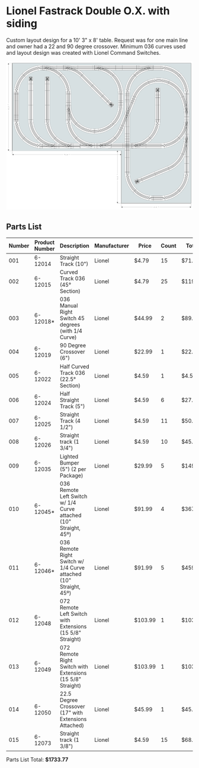# Lionel Fastrack Double O.X. with siding

Custom layout design for a 10' 3" x 8' table. Request was for one main line and owner had a 22 and 90 degree crossover. Minimum 036 curves used and layout design was created with Lionel Command Switches.

![preview](./preview.png)

## Parts List

| Number | Product Number | Description                                                       | Manufacturer | Price   | Count | Total   |
| ------ | -------------- | ----------------------------------------------------------------- | ------------ | ------- | ----- | ------- |
| 001    | 6-12014        | Straight Track (10")                                              | Lionel       | $4.79   | 15    | $71.85  |
| 002    | 6-12015        | Curved Track 036 (45° Section)                                    | Lionel       | $4.79   | 25    | $119.75 |
| 003    | 6-12018\*      | 036 Manual Right Switch 45 degrees (with 1/4 Curve)               | Lionel       | $44.99  | 2     | $89.98  |
| 004    | 6-12019        | 90 Degree Crossover (6")                                          | Lionel       | $22.99  | 1     | $22.99  |
| 005    | 6-12022        | Half Curved Track 036 (22.5° Section)                             | Lionel       | $4.59   | 1     | $4.59   |
| 006    | 6-12024        | Half Straight Track (5")                                          | Lionel       | $4.59   | 6     | $27.54  |
| 007    | 6-12025        | Straight Track (4 1/2")                                           | Lionel       | $4.59   | 11    | $50.49  |
| 008    | 6-12026        | Straight track (1 3/4")                                           | Lionel       | $4.59   | 10    | $45.90  |
| 009    | 6-12035        | Lighted Bumper (5") (2 per Package)                               | Lionel       | $29.99  | 5     | $149.95 |
| 010    | 6-12045\*      | 036 Remote Left Switch w/ 1/4 Curve attached (10" Straight, 45º)  | Lionel       | $91.99  | 4     | $367.96 |
| 011    | 6-12046\*      | 036 Remote Right Switch w/ 1/4 Curve attached (10" Straight, 45º) | Lionel       | $91.99  | 5     | $459.95 |
| 012    | 6-12048        | 072 Remote Left Switch with Extensions (15 5/8" Straight)         | Lionel       | $103.99 | 1     | $103.99 |
| 013    | 6-12049        | 072 Remote Right Switch with Extensions (15 5/8" Straight)        | Lionel       | $103.99 | 1     | $103.99 |
| 014    | 6-12050        | 22.5 Degree Crossover (17" with Extensions Attached)              | Lionel       | $45.99  | 1     | $45.99  |
| 015    | 6-12073        | Straight track (1 3/8")                                           | Lionel       | $4.59   | 15    | $68.85  |

Parts List Total: **$1733.77**
